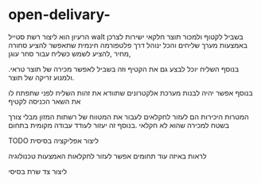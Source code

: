 # open-**delivary**-
הרעיון הוא ליצור רשת סטייל
walt
בשביל  לקטוף ולמכור תוצר חלקאי ישירות לצרכן באמצעות מערך שליחים והכל ינוהל דרך פלטפורמה חינמית שתאפשר להציע סחורה ,מחיר ,להציע לשמש כשליח עבור סחר עוגן

.בנוסף השליח יוכל לבצע גם את הקטיף וזה בשביל  לאפשר מכירה של תוצר טראי ולמנוע זריקה של תוצר.

בנוסף אפשר יהיה לבנות מערכת אלקטרונים שתוודא  את זהות השליח לפני שתפתח לו את השאר הכניסה לקטיף

המטרות היכירות הם לעזור לחקלאים לעבור את המטווח של רשתות המזון מבלי צורך בשטח למכירה שהוא לא חקלאי .בנוסף זה יעזור לעודד עבודה מקומית בתחום

TODO
ליצור אפליקציה בסיסית


לראות באיזה עוד תחומים אפשר לעזור לחקלאות האמצעות טכנולוגיה 


ליצור צד שרת בסיסי
